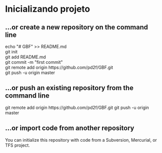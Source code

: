 <h1>Inicializando projeto</h1>

<h2>…or create a new repository on the command line</h2>
echo "# GBF" >> README.md<br>
git init<br>
git add README.md<br>
git commit -m "first commit"<br>
git remote add origin https://github.com/pd2f/GBF.git<br>
git push -u origin master<br>
<h2>…or push an existing repository from the command line</h2>
git remote add origin https://github.com/pd2f/GBF.git
git push -u origin master<br>
<h2>…or import code from another repository</h2>
You can initialize this repository with code from a Subversion, Mercurial, or TFS project.<br>
